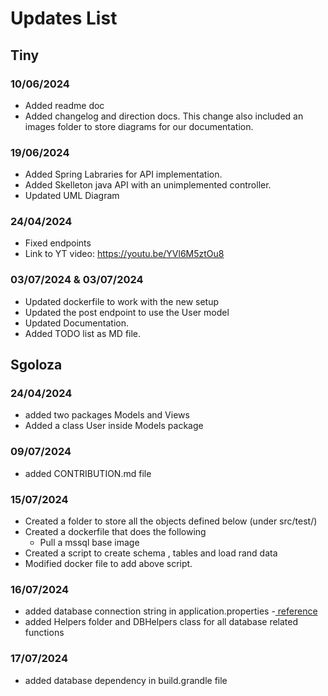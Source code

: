 # Updates List

## Tiny
### 10/06/2024
- Added readme doc
- Added changelog and direction docs. This change also included an images folder to store diagrams for our documentation.
### 19/06/2024 
- Added Spring Labraries for API implementation.
- Added Skelleton java API with an unimplemented controller.
- Updated UML Diagram
### 24/04/2024
- Fixed endpoints
- Link to YT video: https://youtu.be/YVl6M5ztOu8
### 03/07/2024 & 03/07/2024
- Updated dockerfile to work with the new setup
- Updated the post endpoint to use the User model
- Updated Documentation.
- Added TODO list as MD file.

## Sgoloza
### 24/04/2024
- added two packages Models and Views
- Added a class User inside Models package
  
### 09/07/2024
- added CONTRIBUTION.md file

### 15/07/2024
-  Created a folder to store all the objects defined below (under src/test/)
-  Created a dockerfile that does the following
    * Pull a mssql base image
- Created a script to create schema , tables and load rand data
- Modified docker file to add above script.

### 16/07/2024
- added database connection string in application.properties -[ reference](https://www.youtube.com/watch?v=_Drg6kful2U)
- added Helpers folder and DBHelpers class for all database related functions

### 17/07/2024
- added database dependency in build.grandle file